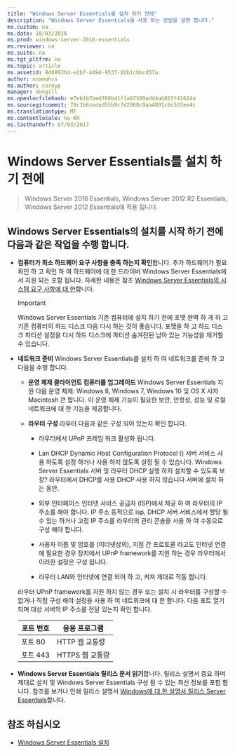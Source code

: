```yaml
---
title: "Windows Server Essentials를 설치 하기 전에"
description: "Windows Server Essentials을 사용 하는 방법을 설명 합니다."
ms.custom: na
ms.date: 10/03/2016
ms.prod: windows-server-2016-essentials
ms.reviewer: na
ms.suite: na
ms.tgt_pltfrm: na
ms.topic: article
ms.assetid: 8d0893bd-e2b7-4494-9537-02b1cbbcd57a
author: nnamuhcs
ms.author: coreyp
manager: dongill
ms.openlocfilehash: e7eb1b7bed780b41f1a87589add4ab015f41624a
ms.sourcegitcommit: 70c1b6cedad55b9c7d2068c9aa4891c6c533ee4c
ms.translationtype: MT
ms.contentlocale: ko-KR
ms.lasthandoff: 07/03/2017
---
```

# <a name="before-you-install-windows-server-essentials"></a>Windows Server Essentials를 설치 하기 전에

>Windows Server 2016 Essentials, Windows Server 2012 R2 Essentials, Windows Server 2012 Essentials에 적용 됩니다.

##  <a name="BKMK_BeforeYouBegin"></a>Windows Server Essentials의 설치를 시작 하기 전에 다음과 같은 작업을 수행 합니다.  

-   **컴퓨터가 최소 하드웨어 요구 사항을 충족 하는지 확인**합니다. 추가 하드웨어가 필요 확인 하 고 확인 하 여 하드웨어에 대 한 드라이버 Windows Server Essentials에서 지원 되는 포함 됩니다. 자세한 내용은 참조 [Windows Server Essentials의 시스템 요구 사항에 대 한](../get-started/system-requirements.md)합니다.   

  
    > [!IMPORTANT]
    >  Windows Server Essentials 기존 컴퓨터에 설치 하기 전에 포맷 완벽 하 게 하 고 기존 컴퓨터의 하드 디스크 다음 다시 하는 것이 좋습니다. 포맷을 하 고 하드 디스크 파티션 설정을 다시 하드 디스크에 파티션 숨겨진된 남아 있는 가능성을 제거할 수 있습니다.  
  
-   **네트워크 준비** Windows Server Essentials를 설치 하 여 네트워크를 준비 하 고 다음을 수행 합니다.  
    
  
    -   **운영 체제 클라이언트 컴퓨터를 업그레이드** Windows Server Essentials 지원 다음 운영 체제: Windows 8, Windows 7, Windows 10 및 OS X 사자 Macintosh 큰 합니다. 이 운영 체제 기능이 필요한 보안, 안정성, 성능 및 로컬 네트워크에 대 한 기능을 제공합니다.  
  
    -   **라우터 구성** 라우터 다음과 같은 구성 되어 있는지 확인 합니다.  
  
        -   라우터에서 UPnP 프레임 워크 활성화 됩니다.  
  
        -   Lan DHCP Dynamic Host Configuration Protocol () 서버 서비스 사용 하도록 설정 하거나 사용 하지 않도록 설정 될 수 있습니다.  Windows Server Essentials 서버 및 라우터 DHCP 실행 하지 설치할 수 있도록 보장? 라우터에서 DHCP를 사용 DHCP 사용 하지 않습니다 서버에 설치 하는 동안.  
  
        -   외부 인터페이스 인터넷 서비스 공급자 (ISP)에서 제공 하 여 라우터의 IP 주소를 해야 합니다. IP 주소 동적으로 isp, DHCP 서버 서비스에서 할당 될 수 있는 하거나 고정 IP 주소를 라우터의 관리 콘솔을 사용 하 여 수동으로 구성 해야 합니다.  
  
        -   사용자 이름 및 암호를 (이더넷상의), 지점 간 프로토콜 라고도 인터넷 연결에 필요한 경우 장치에서 UPnP framework를 지원 하는 경우 라우터에서 이러한 설정은 구성 됩니다.  
  
        -   라우터 LAN와 인터넷에 연결 되어 하 고, 켜져 제대로 작동 합니다.  
  
     라우터 UPnP framework를 지원 하지 않는 경우 또는 설치 시 라우터를 구성할 수 없거나 직접 구성 해야 설정을 사용 하 여 네트워크에 대 한 합니다. 다음 포트 열기 되며 대상 서버의 IP 주소를 전달 있는지 확인 합니다.  
  
    |포트 번호|응용 프로그램|  
    |-----------------|-----------------|  
    |포트 80|HTTP 웹 교통량|  
    |포트 443|HTTPS 웹 교통량|  
  

-   **Windows Server Essentials 릴리스 문서 읽기**합니다. 릴리스 설명서 중요 하며 제대로 설치 및 Windows Server Essentials 구성 될 수 있는 최신 정보를 포함 합니다. 참조를 보거나 인쇄 릴리스 설명서 [Windows에 대 한 설명서 릴리스 Server Essentials](../get-started/release-notes.md)합니다.  
  
## <a name="see-also"></a>참조 하십시오  
  
-   [Windows Server Essentials 설치](Install-Windows-Server-Essentials.md)

